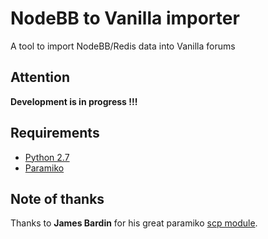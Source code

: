 # NodeBB to Vanilla importer
A tool to import NodeBB/Redis data into Vanilla forums

## Attention

**Development is in progress !!!**

## Requirements

* [Python 2.7](https://www.python.org/)
* [Paramiko](https://github.com/paramiko/paramiko)


## Note of thanks

Thanks to **James Bardin** for his great paramiko [scp module](https://github.com/jbardin/scp.py).  
